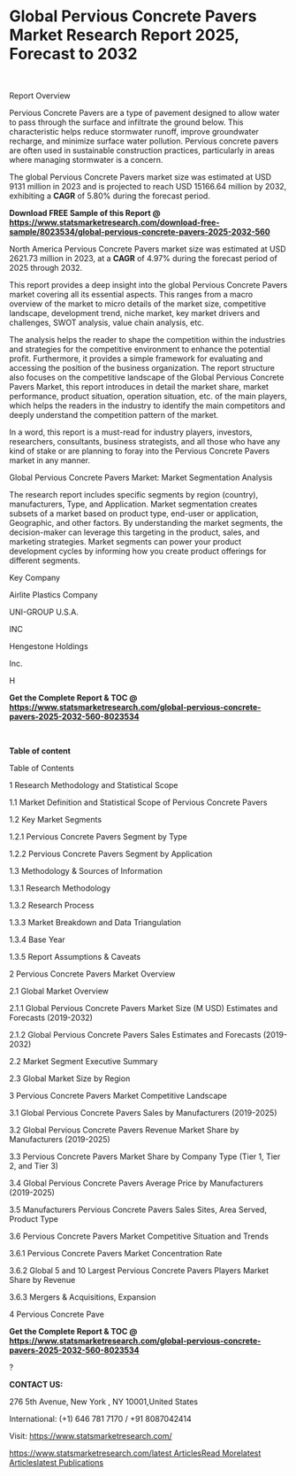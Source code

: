 <h1>Global Pervious Concrete Pavers Market Research Report 2025, Forecast to 2032</h1><br/><p>Report Overview</p>
 
 
 
 <p>Pervious Concrete Pavers are a type of pavement designed to allow water to pass through the surface and infiltrate the ground below. This characteristic helps reduce stormwater runoff, improve groundwater recharge, and minimize surface water pollution. Pervious concrete pavers are often used in sustainable construction practices, particularly in areas where managing stormwater is a concern.</p>
 
 
 
 <p>The global Pervious Concrete Pavers market size was estimated at USD 9131 million in 2023 and is projected to reach USD 15166.64 million by 2032, exhibiting a <strong>CAGR</strong> of 5.80% during the forecast period.</p>
 
 
 
 <p><strong>Download FREE Sample of this Report @ <a href="https://www.statsmarketresearch.com/download-free-sample/8023534/global-pervious-concrete-pavers-2025-2032-560">https://www.statsmarketresearch.com/download-free-sample/8023534/global-pervious-concrete-pavers-2025-2032-560</a></strong></p>
 
 
 
 <p>North America Pervious Concrete Pavers market size was estimated at USD 2621.73 million in 2023, at a <strong>CAGR</strong> of 4.97% during the forecast period of 2025 through 2032.</p>
 
 
 
 <p>This report provides a deep insight into the global Pervious Concrete Pavers market covering all its essential aspects. This ranges from a macro overview of the market to micro details of the market size, competitive landscape, development trend, niche market, key market drivers and challenges, SWOT analysis, value chain analysis, etc.</p>
 
 
 
 <p>The analysis helps the reader to shape the competition within the industries and strategies for the competitive environment to enhance the potential profit. Furthermore, it provides a simple framework for evaluating and accessing the position of the business organization. The report structure also focuses on the competitive landscape of the Global Pervious Concrete Pavers Market, this report introduces in detail the market share, market performance, product situation, operation situation, etc. of the main players, which helps the readers in the industry to identify the main competitors and deeply understand the competition pattern of the market.</p>
 
 
 
 <p>In a word, this report is a must-read for industry players, investors, researchers, consultants, business strategists, and all those who have any kind of stake or are planning to foray into the Pervious Concrete Pavers market in any manner.</p>
 
 
 
 <p>Global Pervious Concrete Pavers Market: Market Segmentation Analysis</p>
 
 
 
 <p>The research report includes specific segments by region (country), manufacturers, Type, and Application. Market segmentation creates subsets of a market based on product type, end-user or application, Geographic, and other factors. By understanding the market segments, the decision-maker can leverage this targeting in the product, sales, and marketing strategies. Market segments can power your product development cycles by informing how you create product offerings for different segments.</p>
 
 
 
 <p>Key Company</p>
 
 
 
 <p>Airlite Plastics Company</p>
 
 
 
 <p>UNI-GROUP U.S.A.</p>
 
 
 
 <p>INC</p>
 
 
 
 <p>Hengestone Holdings</p>
 
 
 
 <p>Inc.</p>
 
 
 
 <p>H</p>
 
 
 
 <div><b>Get the Complete Report & TOC @ <a href="https://www.statsmarketresearch.com/global-pervious-concrete-pavers-2025-2032-560-8023534">https://www.statsmarketresearch.com/global-pervious-concrete-pavers-2025-2032-560-8023534</a></b></div>
 
 
 
 <p><br />
 
 <b>Table of content</b></p>
 
 
 
 <p>Table of Contents<br />
 
 1 Research Methodology and Statistical Scope<br />
 
 1.1 Market Definition and Statistical Scope of Pervious Concrete Pavers<br />
 
 1.2 Key Market Segments<br />
 
 1.2.1 Pervious Concrete Pavers Segment by Type<br />
 
 1.2.2 Pervious Concrete Pavers Segment by Application<br />
 
 1.3 Methodology & Sources of Information<br />
 
 1.3.1 Research Methodology<br />
 
 1.3.2 Research Process<br />
 
 1.3.3 Market Breakdown and Data Triangulation<br />
 
 1.3.4 Base Year<br />
 
 1.3.5 Report Assumptions & Caveats<br />
 
 2 Pervious Concrete Pavers Market Overview<br />
 
 2.1 Global Market Overview<br />
 
 2.1.1 Global Pervious Concrete Pavers Market Size (M USD) Estimates and Forecasts (2019-2032)<br />
 
 2.1.2 Global Pervious Concrete Pavers Sales Estimates and Forecasts (2019-2032)<br />
 
 2.2 Market Segment Executive Summary<br />
 
 2.3 Global Market Size by Region<br />
 
 3 Pervious Concrete Pavers Market Competitive Landscape<br />
 
 3.1 Global Pervious Concrete Pavers Sales by Manufacturers (2019-2025)<br />
 
 3.2 Global Pervious Concrete Pavers Revenue Market Share by Manufacturers (2019-2025)<br />
 
 3.3 Pervious Concrete Pavers Market Share by Company Type (Tier 1, Tier 2, and Tier 3)<br />
 
 3.4 Global Pervious Concrete Pavers Average Price by Manufacturers (2019-2025)<br />
 
 3.5 Manufacturers Pervious Concrete Pavers Sales Sites, Area Served, Product Type<br />
 
 3.6 Pervious Concrete Pavers Market Competitive Situation and Trends<br />
 
 3.6.1 Pervious Concrete Pavers Market Concentration Rate<br />
 
 3.6.2 Global 5 and 10 Largest Pervious Concrete Pavers Players Market Share by Revenue<br />
 
 3.6.3 Mergers & Acquisitions, Expansion<br />
 
 4 Pervious Concrete Pave</p>
 
 
 
 <div><b>Get the Complete Report & TOC @ <a href="https://www.statsmarketresearch.com/global-pervious-concrete-pavers-2025-2032-560-8023534">https://www.statsmarketresearch.com/global-pervious-concrete-pavers-2025-2032-560-8023534</a></b></div>
 
 
 
 <p>? </p>
 
 
 
 <p><b>CONTACT US:</b><br />
 
 276 5th Avenue, New York , NY 10001,United States<br />
 
 International: (+1) 646 781 7170 / +91 8087042414<br />
 
 Visit: <a href="https://www.statsmarketresearch.com/">https://www.statsmarketresearch.com/</a><br />
 
 <a href="https://gyeongbokgung.com">https://www.statsmarketresearch.com/</a><a href="https://hallyeomaritime.com">latest Articles</a><a href="https://jingwansa.com">Read More</a><a href="https://nguoiviet.jp/">latest Articles</a><a href="https://www.intelmarketresearch.com/">latest Publications</a></p>